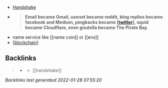 - [Handshake](https://handshake.org/)
- >**Email became Gmail, usenet became reddit, blog replies became facebook and Medium, pingbacks became [[twitter]], squid became Cloudflare, even gnutella became The Pirate Bay**.
- name service like [[name coin]] or [[ens]]
- [[blockchain]]

[//begin]: # "Autogenerated link references for markdown compatibility"
[twitter]: twitter.md "twitter"
[blockchain]: blockchain.md "blockchain"
[//end]: # "Autogenerated link references"

## Backlinks

> - [](nameservice.md)
>   - [[handshake]]

_Backlinks last generated 2022-01-28 07:55:20_
